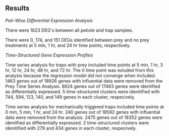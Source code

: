 ## Results ##

_Pair-Wise Differential Expression Analysis_

There were 1623 DEG's between all petiole and trap samples.

There were 0, 174, and 151 DEGs identified between prey and no prey treatments at 5 min, 1 hr, and 24 hr time points, respectively. 

_Time-Structured Gene Expression Profiles_

Time series analysis for traps with prey included time points at 5 min, 1 hr, 3 hr, 12 hr, 24 hr, 48 hr, and 72 hr. The 0 time point was exluded from this analysis because the regression model did not converge when included. 1463 genes out of 18926 genes with influential data were removed from the Prey Time Series Analysis. 6924 genes out of 17463 genes were identified as differentially expressed. 5 time-structured clusters were idenitified with 744, 594, 123, 140, and 149 genes in each cluster, respecively.

Time series analysis for mechanically triggered traps  included time points at 0 min, 5 min, 1 hr, and 24 hr. 240 genes out of 18592 genes with influential data were removed from the analysis. 2475 genes out of 18352 genes were identified as differentially expressed. 2 time-structured clusters were idenitified with 279 and 434 genes in each cluster, respecively.

